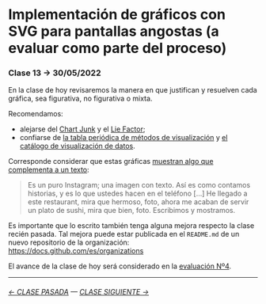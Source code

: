 # Implementación de gráficos con SVG para pantallas angostas (a evaluar como parte del proceso)

### Clase 13 → 30/05/2022

En la clase de hoy revisaremos la manera en que justifican y resuelven cada gráfica, sea figurativa, no figurativa o mixta. 

Recomendamos: 

- alejarse del [Chart Junk](https://infovis-wiki.net/wiki/Chart_Junk) y el [Lie Factor](https://infovis-wiki.net/wiki/Lie_Factor); 
- confiarse de [la tabla periódica de métodos de visualización](https://www.visual-literacy.org/periodic_table/periodic_table.html) y [el catálogo de visualización de datos](https://datavizcatalogue.com/ES/buscar.html).

Corresponde considerar que estas gráficas [muestran algo que complementa a un texto](https://youtu.be/iEB3oILm-qQ?t=2023): 

> Es un puro Instagram; una imagen con texto. Así es como contamos historias, y es lo que ustedes hacen en el teléfono […] He llegado a este restaurant, mira que hermoso, foto, ahora me acaban de servir un plato de sushi, mira que bien, foto. Escribimos y mostramos.

Es importante que lo escrito también tenga alguna mejora respecto la clase recién pasada. Tal mejora puede estar publicada en el `README.md` de un nuevo repositorio de la organización: https://docs.github.com/es/organizations

El avance de la clase de hoy será considerado en la [evaluación Nº4](https://github.com/profesorfaco/dno075-2023-1/tree/main/clase-17).

- - - - - - - - - - - -

###### [← CLASE PASADA](https://github.com/profesorfaco/dno075-2023-1/tree/main/clase-12) — [CLASE SIGUIENTE →](https://github.com/profesorfaco/dno075-2023-1/tree/main/clase-15)

